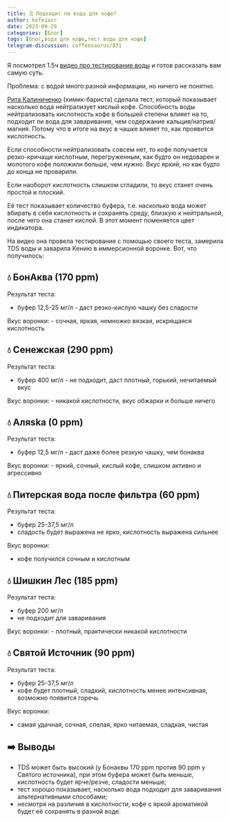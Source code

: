 ```yaml
---
title: 🗒 Подходит ли вода для кофе?
author: kofezavr
date: 2023-09-29
categories: [Блог]
tags: [блог,вода для кофе,тест воды для кофе]
telegram-discussion: coffeesaurus/831
--- 
```

Я посмотрел 1.5ч [видео про тестирование воды](https://www.youtube.com/watch?v=5oA57khKV3s) и готов рассказать вам самую суть.

Проблема: с водой много разной информации, но ничего не понятно.

[Рита Калиниченко](https://t.me/w_irgach) (химик-бариста) сделала тест, который показывает насколько вода нейтрализует кислый кофе. Способность воды нейтрализовать кислотность кофе в большей степени влияет на то, подходит ли вода для заваривания, чем содержание кальция/натрия/магния. Потому что в итоге на вкус в чашке влияет то, как проявится кислотность.

Если способности нейтрализовать совсем нет, то кофе получается резко-кричаще кислотным, перегруженным, как будто он недоварен и молотого кофе положили больше, чем нужно. Вкус яркий, но как будто до конца не проварили.

Если наоборот кислотность слишком сгладили, то вкус станет очень простой и плоский.

Её тест показывает количество буфера, т.е. насколько вода может вбирать в себя кислотность и сохранять среду, близкую к нейтральной, после чего она станет кислой. В этот момент поменяется цвет индикатора.

На видео она провела тестирование с помощью своего теста, замерила TDS воды и заварила Кению в иммерсионной воронке. Вот, что получилось:


## 💧 БонАква (170 ppm) 

Результат теста:
- буфер 12,5-25 мг/л
- даст резко-кислую чашку без сладости

Вкус воронки:
- сочная, яркая, немножко вязкая, искрящаяся кислотность


## 💧 Сенежская (290 ppm) 

Результат теста:
- буфер 400 мг/л
- не подходит, даст плотный, горький, нечитаемый вкус

Вкус воронки:
- никакой кислотности, вкус обжарки и больше ничего


## 💧 Аляskа (0 ppm) 

Результат теста:
- буфер 12,5 мг/л
- даст даже более резкую чашку, чем бонаква

Вкус воронки:
- яркий, сочный, кислый кофе, слишком активно и агрессивно


## 💧 Питерская вода после фильтра (60 ppm) 

Результат теста:
- буфер 25-37,5 мг/л
- сладость будет выражена не ярко, кислотность выражена сильнее

Вкус воронки:
- кофе получился сочным и кислотным


## 💧 Шишкин Лес (185 ppm) 

Результат теста:
- буфер 200 мг/л
- не подходит для заваривания

Вкус воронки:
- плотный, практически никакой кислотности

## 💧 Святой Источник (90 ppm) 

Результат теста:
- буфер 25-37,5 мг/л
- кофе будет плотный, сладкий, кислотность менее интенсивная, возможно появится горечь

Вкус воронки:
- самая удачная, сочная, спелая, ярко читаемая, сладкая, чистая


## ➡️ Выводы

- TDS может быть высокий (у Бонаквы 170 ppm против 90 ppm у Святого источника), при этом буфера может быть меньше, кислотность будет ярче/резче, сладости меньше;
- тест хорошо показывает, насколько вода подходит для заваривания альтернативными способами;
- несмотря на различия в кислотности, кофе с яркой ароматикой будет её сохранять в разной воде.